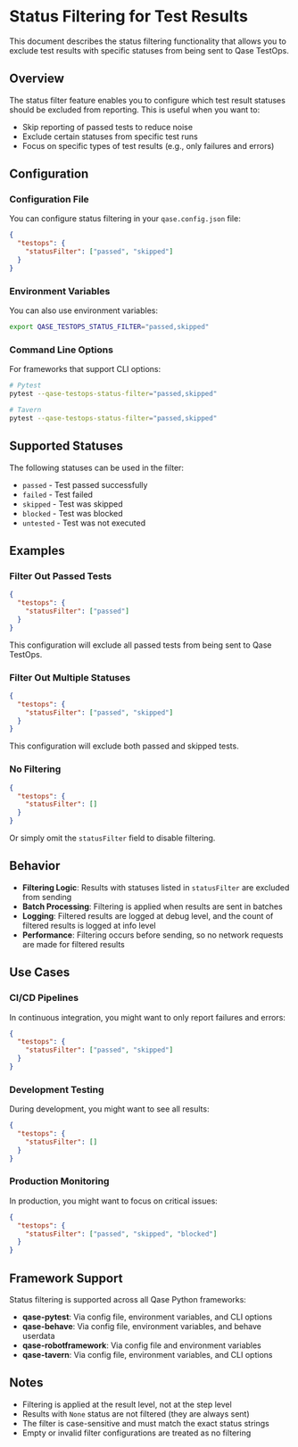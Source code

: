 # Status Filtering for Test Results

This document describes the status filtering functionality that allows you to exclude test results with specific statuses from being sent to Qase TestOps.

## Overview

The status filter feature enables you to configure which test result statuses should be excluded from reporting. This is useful when you want to:

- Skip reporting of passed tests to reduce noise
- Exclude certain statuses from specific test runs
- Focus on specific types of test results (e.g., only failures and errors)

## Configuration

### Configuration File

You can configure status filtering in your `qase.config.json` file:

```json
{
  "testops": {
    "statusFilter": ["passed", "skipped"]
  }
}
```

### Environment Variables

You can also use environment variables:

```bash
export QASE_TESTOPS_STATUS_FILTER="passed,skipped"
```

### Command Line Options

For frameworks that support CLI options:

```bash
# Pytest
pytest --qase-testops-status-filter="passed,skipped"

# Tavern
pytest --qase-testops-status-filter="passed,skipped"
```

## Supported Statuses

The following statuses can be used in the filter:

- `passed` - Test passed successfully
- `failed` - Test failed
- `skipped` - Test was skipped
- `blocked` - Test was blocked
- `untested` - Test was not executed

## Examples

### Filter Out Passed Tests

```json
{
  "testops": {
    "statusFilter": ["passed"]
  }
}
```

This configuration will exclude all passed tests from being sent to Qase TestOps.

### Filter Out Multiple Statuses

```json
{
  "testops": {
    "statusFilter": ["passed", "skipped"]
  }
}
```

This configuration will exclude both passed and skipped tests.

### No Filtering

```json
{
  "testops": {
    "statusFilter": []
  }
}
```

Or simply omit the `statusFilter` field to disable filtering.

## Behavior

- **Filtering Logic**: Results with statuses listed in `statusFilter` are excluded from sending
- **Batch Processing**: Filtering is applied when results are sent in batches
- **Logging**: Filtered results are logged at debug level, and the count of filtered results is logged at info level
- **Performance**: Filtering occurs before sending, so no network requests are made for filtered results

## Use Cases

### CI/CD Pipelines

In continuous integration, you might want to only report failures and errors:

```json
{
  "testops": {
    "statusFilter": ["passed", "skipped"]
  }
}
```

### Development Testing

During development, you might want to see all results:

```json
{
  "testops": {
    "statusFilter": []
  }
}
```

### Production Monitoring

In production, you might want to focus on critical issues:

```json
{
  "testops": {
    "statusFilter": ["passed", "skipped", "blocked"]
  }
}
```

## Framework Support

Status filtering is supported across all Qase Python frameworks:

- **qase-pytest**: Via config file, environment variables, and CLI options
- **qase-behave**: Via config file, environment variables, and behave userdata
- **qase-robotframework**: Via config file and environment variables
- **qase-tavern**: Via config file, environment variables, and CLI options

## Notes

- Filtering is applied at the result level, not at the step level
- Results with `None` status are not filtered (they are always sent)
- The filter is case-sensitive and must match the exact status strings
- Empty or invalid filter configurations are treated as no filtering
